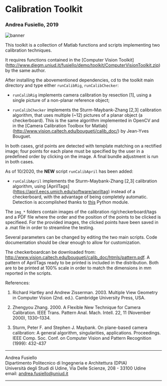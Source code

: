 # Calibration Toolkit

### Andrea Fusiello, 2019

![banner](https://fusiello.github.io/demo/toolkit/bannerCal.jpg)

This toolkit is a collection of Matlab functions and scripts
implementing two calibration techniques.

It requires functions contained in the [Computer Vision Toolkit]
(http://www.diegm.uniud.it/fusiello/demo/toolkit/ComputerVisionToolkit.zip)
by the same author.

After installing the abovementioned dependencies, cd to the
toolkit main directory and type either `runCalibRig`,
`runCalibChecker`:

- `runCalibRig` implements camera calibration by resection [1],
   using a single picture of a non-planar reference object;

- `runCalibChecker` implements the Sturm-Maybank-Zhang [2,3]
  calibration algorithm, that uses multiple (~12) pictures of a
  planar object (a checkerboard). This is the same algorithm
  implemented in OpenCV and in the [Camera Calibration Toolbox
  for Matlab] (http://www.vision.caltech.edu/bouguetj/calib_doc/)
  by Jean-Yves Bouguet.
   
In both cases, grid points are detected with template matching on
a rectified image; four points for each plane must be specified
by the user in a predefined order by clicking on the image.
A final bundle adjustment is run in both cases.

As of 10/2020, the **NEW** script `runCalibApril` has been added:

- `runCalibApril`  implements the Sturm-Maybank-Zhang [2,3]
  calibration algorithm, using
  [AprilTags] (https://april.eecs.umich.edu/software/apriltag)
  instead of a checkerboard, with the advantage of being completely
  automatic. Detection is accomplished thanks to
  [this](https://pypi.org/project/apriltag/) Python module. 


The `img_*` folders contain images of the calibration
rig/checkerboard/tags and a PDF file where the order and the
position of the points to be clicked is specifieed. For the provided
images, the clicked points have been saved in a .mat file in order
to streamline the testing.

Several parameters can be changed by editing the two main
scripts. Code documentation should be clear enough to allow for
customization.
 
The checkerboardcan be downloaded from:
<http://www.vision.caltech.edu/bouguetj/calib_doc/htmls/pattern.pdf>.
A pattern of AprilTags ready to be printed is included in the
distribution. Both are to be printed at 100% scale in order to match the
dimensions in mm reported in the scripts. 


References:

1. Richard Hartley and Andrew Zisserman. 2003. Multiple View
Geometry in Computer Vision (2nd. ed.). Cambridge University
Press, USA.

2. Zhengyou Zhang. 2000. A Flexible New Technique for Camera
Calibration. IEEE Trans. Pattern Anal. Mach. Intell. 22,
11 (November 2000), 1330–1334.
 
3. Sturm, Peter F. and Stephen J. Maybank. On plane-based camera
calibration: A general algorithm, singularities,
applications. Proceedings. IEEE Comp. Soc. Conf. on Computer
Vision and Pattern Recognition (1999): 432-437


---
Andrea Fusiello                
Dipartimento Politecnico di Ingegneria e Architettura (DPIA)  
Università degli Studi di Udine, Via Delle Scienze, 208 - 33100 Udine  
email: <andrea.fusiello@uniud.it>

---


